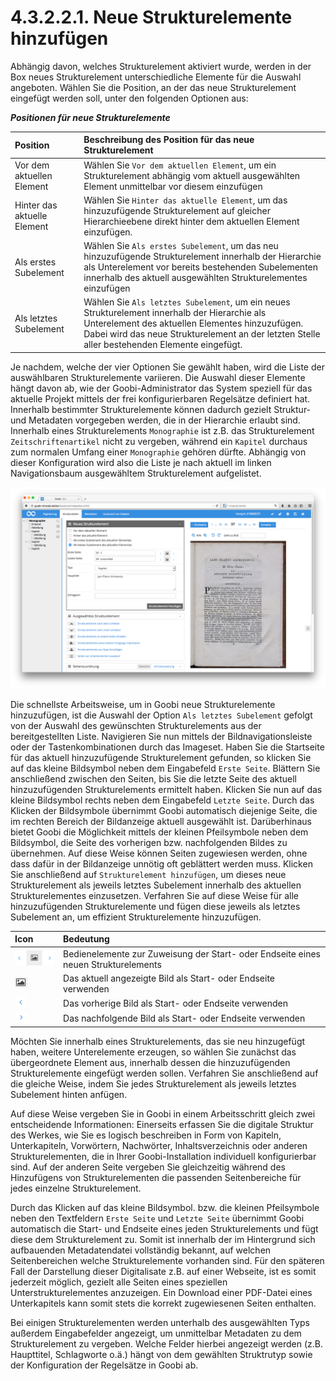 # 4.3.2.2.1. Neue Strukturelemente hinzufügen

Abhängig davon, welches Strukturelement aktiviert wurde, werden in der Box neues Strukturelement unterschiedliche Elemente für die Auswahl angeboten. Wählen Sie die Position, an der das neue Strukturelement eingefügt werden soll, unter den folgenden Optionen aus:

_**Positionen für neue Strukturelemente**_

| **Position** | **Beschreibung des Position für das neue Strukturelement** |
| :--- | :--- |
| Vor dem aktuellen Element | Wählen Sie `Vor dem aktuellen Element`, um ein Strukturelement abhängig vom aktuell ausgewählten Element unmittelbar vor diesem einzufügen |
| Hinter das aktuelle Element | Wählen Sie `Hinter das aktuelle Element`, um das hinzuzufügende Strukturelement auf gleicher Hierarchieebene direkt hinter dem aktuellen Element einzufügen. |
| Als erstes Subelement | Wählen Sie `Als erstes Subelement`, um das neu hinzuzufügende Strukturelement innerhalb der Hierarchie als Unterelement vor bereits bestehenden Subelementen innerhalb des aktuell ausgewählten Strukturelementes einzufügen |
| Als letztes Subelement | Wählen Sie `Als letztes Subelement`, um ein neues Strukturelement innerhalb der Hierarchie als Unterelement des aktuellen Elementes hinzuzufügen. Dabei wird das neue Strukturelement an der letzten Stelle aller bestehenden Elemente eingefügt. |

Je nachdem, welche der vier Optionen Sie gewählt haben, wird die Liste der auswählbaren Strukturelemente variieren. Die Auswahl dieser Elemente hängt davon ab, wie der Goobi-Administrator das System speziell für das aktuelle Projekt mittels der frei konfigurierbaren Regelsätze definiert hat. Innerhalb bestimmter Strukturelemente können dadurch gezielt Struktur- und Metadaten vorgegeben werden, die in der Hierarchie erlaubt sind. Innerhalb eines Strukturelements `Monographie` ist z.B. das Strukturelement `Zeitschriftenartikel` nicht zu vergeben, während ein `Kapitel` durchaus zum normalen Umfang einer `Monographie` gehören dürfte. Abhängig von dieser Konfiguration wird also die Liste je nach aktuell im linken Navigationsbaum ausgewähltem Strukturelement aufgelistet.

![Hinzuf&#xFC;gen eines neuen Strukturelements inklusive Seitenzuweisung und Haupttitel](../../../../.gitbook/assets/045d.png)

Die schnellste Arbeitsweise, um in Goobi neue Strukturelemente hinzuzufügen, ist die Auswahl der Option `Als letztes Subelement` gefolgt von der Auswahl des gewünschten Strukturelements aus der bereitgestellten Liste. Navigieren Sie nun mittels der Bildnavigationsleiste oder der Tastenkombinationen durch das Imageset. Haben Sie die Startseite für das aktuell hinzuzufügende Strukturelement gefunden, so klicken Sie auf das kleine Bildsymbol neben dem Eingabefeld `Erste Seite`. Blättern Sie anschließend zwischen den Seiten, bis Sie die letzte Seite des aktuell hinzuzufügenden Strukturelements ermittelt haben. Klicken Sie nun auf das kleine Bildsymbol rechts neben dem Eingabefeld `Letzte Seite`. Durch das Klicken der Bildsymbole übernimmt Goobi automatisch diejenige Seite, die im rechten Bereich der Bildanzeige aktuell ausgewählt ist. Darüberhinaus bietet Goobi die Möglichkeit mittels der kleinen Pfeilsymbole neben dem Bildsymbol, die Seite des vorherigen bzw. nachfolgenden Bildes zu übernehmen. Auf diese Weise können Seiten zugewiesen werden, ohne dass dafür in der Bildanzeige unnötig oft geblättert werden muss. Klicken Sie anschließend auf `Strukturelement hinzufügen`, um dieses neue Strukturelement als jeweils letztes Subelement innerhalb des aktuellen Strukturelementes einzusetzen. Verfahren Sie auf diese Weise für alle hinzuzufügenden Strukturelemente und fügen diese jeweils als letztes Subelement an, um effizient Strukturelemente hinzuzufügen.

| Icon | Bedeutung |
| :--- | :--- |
| ![mets\_20d.png](../../../../.gitbook/assets/mets_20d.png) | Bedienelemente zur Zuweisung der Start- oder Endseite eines neuen Strukturelements |
| ![mets\_20a.png](../../../../.gitbook/assets/mets_20a.png) | Das aktuell angezeigte Bild als Start- oder Endseite verwenden |
| ![mets\_20b.png](../../../../.gitbook/assets/mets_20b.png) | Das vorherige Bild als Start- oder Endseite verwenden |
| ![mets\_20c.png](../../../../.gitbook/assets/mets_20c.png) | Das nachfolgende Bild als Start- oder Endseite verwenden |

Möchten Sie innerhalb eines Strukturelements, das sie neu hinzugefügt haben, weitere Unterelemente erzeugen, so wählen Sie zunächst das übergeordnete Element aus, innerhalb dessen die hinzuzufügenden Strukturelemente eingefügt werden sollen. Verfahren Sie anschließend auf die gleiche Weise, indem Sie jedes Strukturelement als jeweils letztes Subelement hinten anfügen.

Auf diese Weise vergeben Sie in Goobi in einem Arbeitsschritt gleich zwei entscheidende Informationen: Einerseits erfassen Sie die digitale Struktur des Werkes, wie Sie es logisch beschreiben in Form von Kapiteln, Unterkapiteln, Vorwörtern, Nachwörter, Inhaltsverzeichnis oder anderen Strukturelementen, die in Ihrer Goobi-Installation individuell konfigurierbar sind. Auf der anderen Seite vergeben Sie gleichzeitig während des Hinzufügens von Strukturelementen die passenden Seitenbereiche für jedes einzelne Strukturelement.

Durch das Klicken auf das kleine Bildsymbol. bzw. die kleinen Pfeilsymbole neben den Textfeldern `Erste Seite` und `Letzte Seite` übernimmt Goobi automatisch die Start- und Endseite eines jeden Strukturelements und fügt diese dem Strukturelement zu. Somit ist innerhalb der im Hintergrund sich aufbauenden Metadatendatei vollständig bekannt, auf welchen Seitenbereichen welche Strukturelemente vorhanden sind. Für den späteren Fall der Darstellung dieser Digitalisate z.B. auf einer Webseite, ist es somit jederzeit möglich, gezielt alle Seiten eines speziellen Unterstrukturelementes anzuzeigen. Ein Download einer PDF-Datei eines Unterkapitels kann somit stets die korrekt zugewiesenen Seiten enthalten.

Bei einigen Strukturelementen werden unterhalb des ausgewählten Typs außerdem Eingabefelder angezeigt, um unmittelbar Metadaten zu dem Strukturelement zu vergeben. Welche Felder hierbei angezeigt werden \(z.B. Haupttitel, Schlagworte o.ä.\) hängt von dem gewählten Struktrutyp sowie der Konfiguration der Regelsätze in Goobi ab.

